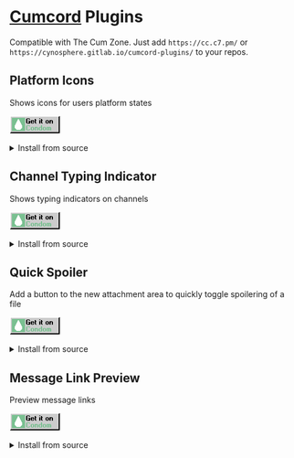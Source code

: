 # [Cumcord](https://cumcord.com) Plugins
Compatible with The Cum Zone. Just add `https://cc.c7.pm/` or `https://cynosphere.gitlab.io/cumcord-plugins/` to your repos.

## Platform Icons
Shows icons for users platform states

<a target="_blank" href="https://send.cumcord.com/#https://cumcordplugins.github.io/Condom/cc.c7.pm/PlatformIcons/">![Get on Condom](/.assets/condom.png)</a>
<details>
  <summary>Install from source</summary>

  <a target="_blank" href="https://send.cumcord.com/#https://cc.c7.pm/PlatformIcons/">![Send to Cumcord](/.assets/sendtocumcord.png)</a>
</details>

## Channel Typing Indicator
Shows typing indicators on channels

<a target="_blank" href="https://send.cumcord.com/#https://cumcordplugins.github.io/Condom/cc.c7.pm/ChannelTypingIndicator/">![Get on Condom](/.assets/condom.png)</a>
<details>
  <summary>Install from source</summary>

  <a target="_blank" href="https://send.cumcord.com/#https://cc.c7.pm/ChannelTypingIndicator/">![Send to Cumcord](/.assets/sendtocumcord.png)</a>
</details>

## Quick Spoiler
Add a button to the new attachment area to quickly toggle spoilering of a file

<a target="_blank" href="https://send.cumcord.com/#https://cumcordplugins.github.io/Condom/cc.c7.pm/QuickSpoiler/">![Get on Condom](/.assets/condom.png)</a>
<details>
  <summary>Install from source</summary>

  <a target="_blank" href="https://send.cumcord.com/#https://cc.c7.pm/QuickSpoiler/">![Send to Cumcord](/.assets/sendtocumcord.png)</a>
</details>

## Message Link Preview
Preview message links

<a target="_blank" href="https://send.cumcord.com/#https://cumcordplugins.github.io/Condom/cc.c7.pm/MessageLinkPreview/">![Get on Condom](/.assets/condom.png)</a>
<details>
  <summary>Install from source</summary>

  <a target="_blank" href="https://send.cumcord.com/#https://cc.c7.pm/MessageLinkPreview/">![Send to Cumcord](/.assets/sendtocumcord.png)</a>
</details>